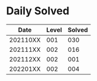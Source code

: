# Daily Solved

|Date    |Level |Solved|
|--------|------|------|
|202110XX|   001|   030|
|202111XX|   002|   016|
|202112XX|   002|   001|
|202201XX|   002|   004|